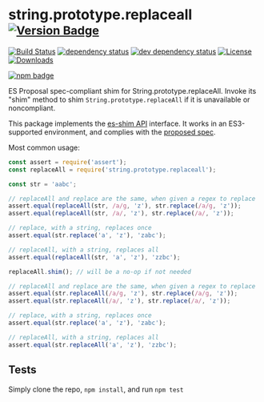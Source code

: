 # string.prototype.replaceall <sup>[![Version Badge][npm-version-svg]][package-url]</sup>

[![Build Status][travis-svg]][travis-url]
[![dependency status][deps-svg]][deps-url]
[![dev dependency status][dev-deps-svg]][dev-deps-url]
[![License][license-image]][license-url]
[![Downloads][downloads-image]][downloads-url]

[![npm badge][npm-badge-png]][package-url]

ES Proposal spec-compliant shim for String.prototype.replaceAll. Invoke its "shim" method to shim `String.prototype.replaceAll` if it is unavailable or noncompliant.

This package implements the [es-shim API](https://github.com/es-shims/api) interface. It works in an ES3-supported environment, and complies with the [proposed spec](https://github.com/tc39/proposal-string-replaceall).

Most common usage:
```js
const assert = require('assert');
const replaceAll = require('string.prototype.replaceall');

const str = 'aabc';

// replaceAll and replace are the same, when given a regex to replace
assert.equal(replaceAll(str, /a/g, 'z'), str.replace(/a/g, 'z'));
assert.equal(replaceAll(str, /a/, 'z'), str.replace(/a/, 'z'));

// replace, with a string, replaces once
assert.equal(str.replace('a', 'z'), 'zabc');

// replaceAll, with a string, replaces all
assert.equal(replaceAll(str, 'a', 'z'), 'zzbc');

replaceAll.shim(); // will be a no-op if not needed

// replaceAll and replace are the same, when given a regex to replace
assert.equal(str.replaceAll(/a/g, 'z'), str.replace(/a/g, 'z'));
assert.equal(str.replaceAll(/a/, 'z'), str.replace(/a/, 'z'));

// replace, with a string, replaces once
assert.equal(str.replace('a', 'z'), 'zabc');

// replaceAll, with a string, replaces all
assert.equal(str.replaceAll('a', 'z'), 'zzbc');
```

## Tests
Simply clone the repo, `npm install`, and run `npm test`

[package-url]: https://npmjs.com/package/string.prototype.replaceall
[npm-version-svg]: http://versionbadg.es/es-shims/String.prototype.replaceAll.svg
[travis-svg]: https://travis-ci.org/es-shims/String.prototype.replaceAll.svg
[travis-url]: https://travis-ci.org/es-shims/String.prototype.replaceAll
[deps-svg]: https://david-dm.org/es-shims/String.prototype.replaceAll.svg
[deps-url]: https://david-dm.org/es-shims/String.prototype.replaceAll
[dev-deps-svg]: https://david-dm.org/es-shims/String.prototype.replaceAll/dev-status.svg
[dev-deps-url]: https://david-dm.org/es-shims/String.prototype.replaceAll#info=devDependencies
[npm-badge-png]: https://nodei.co/npm/string.prototype.replaceall.png?downloads=true&stars=true
[license-image]: http://img.shields.io/npm/l/string.prototype.replaceall.svg
[license-url]: LICENSE
[downloads-image]: http://img.shields.io/npm/dm/string.prototype.replaceall.svg
[downloads-url]: http://npm-stat.com/charts.html?package=string.prototype.replaceall
